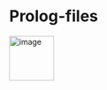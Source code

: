 # Prolog-files

<img width="81" alt="image" src="https://user-images.githubusercontent.com/108181104/210656405-2d6f15b2-1407-435b-ab59-849f74226a83.png">
